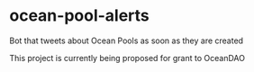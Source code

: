 # ocean-pool-alerts
Bot that tweets about Ocean Pools as soon as they are created

This project is currently being proposed for grant to OceanDAO
